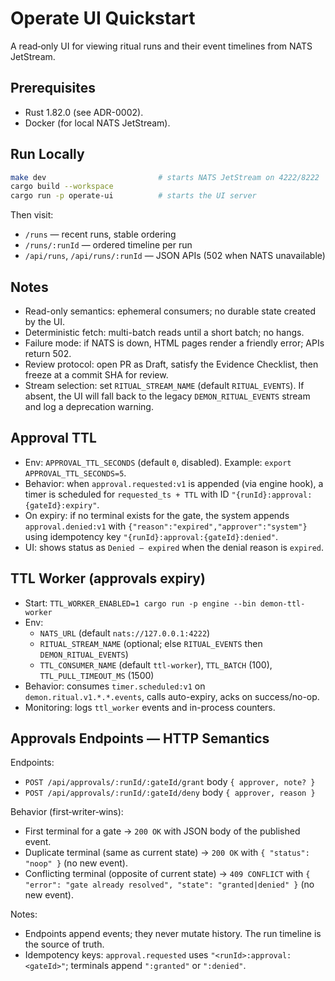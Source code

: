 # Operate UI Quickstart

A read‑only UI for viewing ritual runs and their event timelines from NATS JetStream.

## Prerequisites
- Rust 1.82.0 (see ADR-0002).
- Docker (for local NATS JetStream).

## Run Locally
```bash
make dev                         # starts NATS JetStream on 4222/8222
cargo build --workspace
cargo run -p operate-ui          # starts the UI server
```

Then visit:
- `/runs` — recent runs, stable ordering
- `/runs/:runId` — ordered timeline per run
- `/api/runs`, `/api/runs/:runId` — JSON APIs (502 when NATS unavailable)

## Notes
- Read-only semantics: ephemeral consumers; no durable state created by the UI.
- Deterministic fetch: multi-batch reads until a short batch; no hangs.
- Failure mode: if NATS is down, HTML pages render a friendly error; APIs return 502.
- Review protocol: open PR as Draft, satisfy the Evidence Checklist, then freeze at a commit SHA for review.
- Stream selection: set `RITUAL_STREAM_NAME` (default `RITUAL_EVENTS`). If absent, the UI will fall back to the legacy `DEMON_RITUAL_EVENTS` stream and log a deprecation warning.

## Approval TTL

- Env: `APPROVAL_TTL_SECONDS` (default `0`, disabled). Example: `export APPROVAL_TTL_SECONDS=5`.
- Behavior: when `approval.requested:v1` is appended (via engine hook), a timer is scheduled for `requested_ts + TTL` with ID `"{runId}:approval:{gateId}:expiry"`.
- On expiry: if no terminal exists for the gate, the system appends `approval.denied:v1` with `{"reason":"expired","approver":"system"}` using idempotency key `"{runId}:approval:{gateId}:denied"`.
- UI: shows status as `Denied — expired` when the denial reason is `expired`.

## TTL Worker (approvals expiry)

- Start: `TTL_WORKER_ENABLED=1 cargo run -p engine --bin demon-ttl-worker`
- Env:
  - `NATS_URL` (default `nats://127.0.0.1:4222`)
  - `RITUAL_STREAM_NAME` (optional; else `RITUAL_EVENTS` then `DEMON_RITUAL_EVENTS`)
  - `TTL_CONSUMER_NAME` (default `ttl-worker`), `TTL_BATCH` (100), `TTL_PULL_TIMEOUT_MS` (1500)
- Behavior: consumes `timer.scheduled:v1` on `demon.ritual.v1.*.*.events`, calls auto-expiry, acks on success/no-op.
- Monitoring: logs `ttl_worker` events and in-process counters.

## Approvals Endpoints — HTTP Semantics

Endpoints:
- `POST /api/approvals/:runId/:gateId/grant` body `{ approver, note? }`
- `POST /api/approvals/:runId/:gateId/deny` body `{ approver, reason }`

Behavior (first‑writer‑wins):
- First terminal for a gate → `200 OK` with JSON body of the published event.
- Duplicate terminal (same as current state) → `200 OK` with `{ "status": "noop" }` (no new event).
- Conflicting terminal (opposite of current state) → `409 CONFLICT` with `{ "error": "gate already resolved", "state": "granted|denied" }` (no new event).

Notes:
- Endpoints append events; they never mutate history. The run timeline is the source of truth.
- Idempotency keys: `approval.requested` uses `"<runId>:approval:<gateId>"`; terminals append `":granted"` or `":denied"`.
